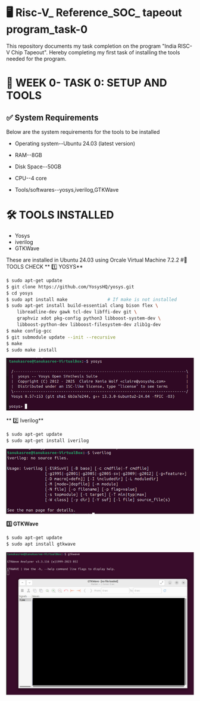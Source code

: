 # 🖥️ Risc-V_ Reference_SOC_ tapeout program_task-0

This repository documents my task completion on the program "India RISC-V Chip Tapeout". Hereby completing my first task of installing the tools needed for the program.

# 📅 **WEEK 0- TASK 0: SETUP AND TOOLS**

## ✅ **System Requirements**
Below are the system requirements for the tools to be installed

- Operating system--Ubuntu 24.03 (latest version)

- RAM--8GB

- Disk Space--50GB

- CPU--4 core

- Tools/softwares--yosys,iverilog,GTKWave

#  🛠️ **TOOLS INSTALLED**
- Yosys
- iverilog
- GTKWave
  
These are installed in Ubuntu 24.03 using Orcale Virtual Machine 7.2.2
#🧪 TOOLS CHECK
** 1️⃣ YOSYS**
```bash
$ sudo apt-get update
$ git clone https://github.com/YosysHQ/yosys.git
$ cd yosys
$ sudo apt install make               # If make is not installed
$ sudo apt-get install build-essential clang bison flex \
    libreadline-dev gawk tcl-dev libffi-dev git \
    graphviz xdot pkg-config python3 libboost-system-dev \
    libboost-python-dev libboost-filesystem-dev zlib1g-dev
$ make config-gcc
$ git submodule update --init --recursive
$ make 
$ sudo make install
```
![Yosys](assets/Yosys_completion.jpg)

** 2️⃣ Iverilog**
```bash
$ sudo apt-get update
$ sudo apt-get install iverilog
```
![Iverilogs](assets/iverilog_completion.jpg)

**3️⃣ GTKWave**
```bash
$ sudo apt-get update
$ sudo apt install gtkwave
```
![GTKWave](assets/GTKWave_completion.jpg)



